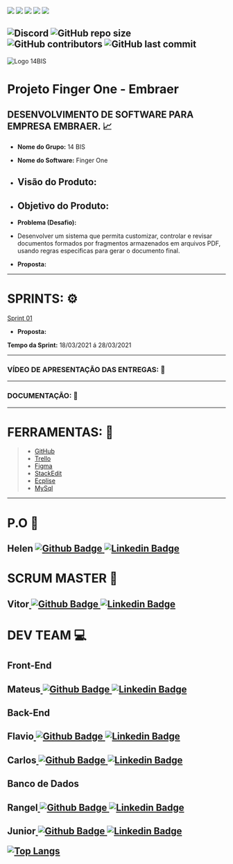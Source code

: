 <align-center>

![](https://img.shields.io/badge/Java-ED8B00?style=for-the-badge&logo=java&logoColor=white) ![](https://img.shields.io/badge/Markdown-000000?style=for-the-badge&logo=markdown&logoColor=white) ![](https://img.shields.io/badge/Material--UI-0081CB?style=for-the-badge&logo=material-ui&logoColor=white) ![](https://img.shields.io/badge/Spring-6DB33F?style=for-the-badge&logo=spring&logoColor=white) ![](https://img.shields.io/badge/MySQL-00000F?style=for-the-badge&logo=mysql&logoColor=white)



![Discord](https://img.shields.io/discord/816848656749297674?style=for-the-badge)    ![GitHub repo size](https://img.shields.io/github/repo-size/mateuscamargo/14bis?style=for-the-badge)  ![GitHub contributors](https://img.shields.io/github/contributors/mateuscamargo/14bis?style=for-the-badge) ![GitHub last commit](https://img.shields.io/github/last-commit/mateuscamargo/14bis?style=for-the-badge)   
</align-center>
 ---
![Logo 14BIS](https://raw.githubusercontent.com/mateuscamargo/14bis/main/Logo/Logo.png?style=for-the-badge) 

# Projeto Finger One - Embraer 

## DESENVOLVIMENTO DE SOFTWARE PARA EMPRESA EMBRAER. :chart_with_upwards_trend:

- **Nome do Grupo:** 14 BIS
- **Nome do Software:**  Finger One
- **Visão do Produto:** 
   -   
  
 - **Objetivo do Produto:** 
   -
  
- **Problema (Desafio):** 

- Desenvolver um sistema que permita customizar, controlar e revisar documentos formados por fragmentos armazenados em arquivos PDF, usando regras especificas para gerar o documento final.

- **Proposta:**


---

# SPRINTS: :gear:

[Sprint 01]()


- **Proposta:**


**Tempo da Sprint:** 18/03/2021 á 28/03/2021

---

### VÍDEO DE APRESENTAÇÃO DAS ENTREGAS: :movie_camera:



---
### DOCUMENTAÇÃO: :book: 

---
# FERRAMENTAS: :wrench:
> - [GitHub](https://github.com/assenvitor/ProjetoTecSUS)
> - [Trello](https://trello.com)
> - [Figma](https://www.figma.com/)
> - [StackEdit]( https://stackedit.io/)
> - [Ecplise](https://www.eclipse.org/downloads/)
> - [MySql](https://www.mysql.com/)

---
# P.O :dart:

**<h2>Helen** [
![Github Badge](http://img.shields.io/badge/GitHub-100000?style=for-the-badge&logo=github&logoColor=white&link=https://github.com/HelenAlevato)
](https://github.com/HelenAlevato)[![Linkedin Badge](https://img.shields.io/badge/LinkedIn-0077B5?style=for-the-badge&logo=linkedin&logoColor=white=https://www.linkedin.com/in/helen-alevatomateuscamargolima/)](https://www.linkedin.com/in/helen-alevato)

# SCRUM MASTER :robot:

**<h2>Vitor**[
![Github Badge](http://img.shields.io/badge/GitHub-100000?style=for-the-badge&logo=github&logoColor=white&link=https://github.com/assenvitor)
](https://github.com/assenvitor)[![Linkedin Badge](https://img.shields.io/badge/LinkedIn-0077B5?style=for-the-badge&logo=linkedin&logoColor=white=&link=https://www.linkedin.com/in/vitorassen/)](https://www.linkedin.com/in/vitorassen/)


# DEV TEAM :computer: 
## Front-End
**<h2>Mateus**[
![Github Badge](http://img.shields.io/badge/GitHub-100000?style=for-the-badge&logo=github&logoColor=white&link=https://github.com/mateuscamargo)
](https://github.com/mateuscamargo)[![Linkedin Badge](https://img.shields.io/badge/LinkedIn-0077B5?style=for-the-badge&logo=linkedin&logoColor=white=&link=https://www.linkedin.com/in/mateuscamargolima/)](https://www.linkedin.com/in/mateuscamargolima/)


## Back-End
**<h2>Flavio**[
![Github Badge](http://img.shields.io/badge/GitHub-100000?style=for-the-badge&logo=github&logoColor=white&link=https://github.com/flavioalepereira)
](https://github.com/flavioalepereira)[![Linkedin Badge](https://img.shields.io/badge/LinkedIn-0077B5?style=for-the-badge&logo=linkedin&logoColor=white=&link=https://www.linkedin.com/in/flavioapereira/)](https://www.linkedin.com/in/flavioapereira/)

**<h2>Carlos**[
![Github Badge](http://img.shields.io/badge/GitHub-100000?style=for-the-badge&logo=github&logoColor=white&link=https://github.com/chdsLopes)
](https://github.com/chdsLopes)[![Linkedin Badge](https://img.shields.io/badge/LinkedIn-0077B5?style=for-the-badge&logo=linkedin&logoColor=white&link=https://www.linkedin.com/in/carlos-henrique-54754a99/)](https://www.linkedin.com/in/carlos-henrique-54754a99/)


## Banco de Dados
**<h2>Rangel**[
![Github Badge](http://img.shields.io/badge/GitHub-100000?style=for-the-badge&logo=github&logoColor=white&link=https://github.com/rangelandrade)
](https://github.com/rangelandrade)[![Linkedin Badge](https://img.shields.io/badge/LinkedIn-0077B5?style=for-the-badge&logo=linkedin&logoColor=white&link=https://www.linkedin.com/in/rangel-andrade-38130b65/)](https://www.linkedin.com/in/rangel-andrade-38130b65/)


**<h2>Junior**[
![Github Badge](http://img.shields.io/badge/GitHub-100000?style=for-the-badge&logo=github&logoColor=white&link=https://github.com/joseforneiro)
](https://github.com/chdsLopes)[![Linkedin Badge](https://img.shields.io/badge/LinkedIn-0077B5?style=for-the-badge&logo=linkedin&logoColor=white&link=https://www.linkedin.com/in/jos%C3%A9-francisco-forneiro-junior-0b09681b2/)](https://www.linkedin.com/in/jos%C3%A9-francisco-forneiro-junior-0b09681b2/)





[![Top Langs](https://github-readme-stats.vercel.app/api/top-langs/?username=mateuscamargo&exclude_repo=Roose_App&layout=compact)](https://github.com/anuraghazra/github-readme-stats)


<!--stackedit_data:
eyJoaXN0b3J5IjpbLTI3NTM0MjIyOCwtMjU5OTE4MDQzLC0xOD
E5MzU0MTI2LC0xOTM4ODY2NzAzLDk5MjU0OTg0NiwtMjM2MTg0
NzY3LDIwNDQwMzg2MzQsMTIyMDE4NjcyMiwxNjUwNDU3MzI3LD
E3NTUzNjc4MCwxNTExMTQwOTYyLC0xMjQxMjY0OTQxLC0zMTg5
NDEwMjEsLTIyMTE5MTY4MiwxOTI2MzAwNjU1LC0xNjY2OTg3MT
I5LC0xMjQwNDE4MDE2LC0xMDM2MTM3MDQzLC0xMDUwOTAzNDMy
LDE5Mjg2MjUxMzFdfQ==
-->